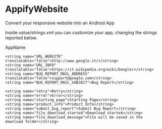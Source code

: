 # AppifyWebsite

Convert your responsive website into an Android App

Inside value/strings.xml you can customize your app, changing the strings reported below.

<resources>
    <string name="app_name" translatable="false">AppName</string>

    <string name="URL_WEBSITE" translatable="false">http://www.google.it/</string>
    <string name="URL_INFO" translatable="false">https://it.wikipedia.org/wiki/Google/</string>
    <string name="BUG_REPORT_MAIL_ADDRESS" translatable="false">support@google.com</string>
    <string name="BUG_REPORT_MAIL_SUBJECT">Bug Report</string>

    <string name="retry">Retry</string>
    <string name="error">Error</string>
    <string name="starting_page">Starting Page</string>
    <string name="product_info">Product Info</string>
    <string name="submit_bug_report">Submit Bug Report</string>
    <string name="file_download_started">Download started</string>
    <string name="file_download_message">File will be saved in the download folder</string>
</resources>
